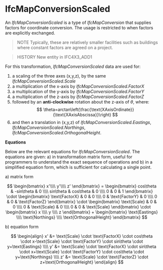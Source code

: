 # IfcMapConversionScaled

An _IfcMapConversionScaled_ is a type of _IfcMapConversion_ that supplies factors for coordinate conversion. The usage is restricted to when factors are explicitly exchanged. 

> NOTE  Typically, these are relatively smaller facilities such as buildings where constant factors are agreed on a project.

> HISTORY New entity in IFC4X3_ADD1

For this transformation, _IfcMapConversionScaled_ data are used for:

1. a scaling of the three axes (x,y,z), by the same _IfcMapConversionScaled.Scale_
2. a multiplication of the x-axis by _IfcMapConversionScaled.FactorX_
3. a multiplication of the y-axis by _IfcMapConversionScaled.FactorY_
4. a multiplication of the z-axis by _IfcMapConversionScaled.FactorZ_
5. followed by an **anti-clockwise** rotation about the z-axis of *&theta;*, where:
  $$
  \theta=arctan\left(\frac{\text{XAxisOrdinate}}{\text{XAxisAbscissa}}\right)
  $$
6. and then a translation in (x,y,z) of _IfcMapConversionScaled.Eastings_, _IfcMapConversionScaled.Northings_, _IfcMapConversionScaled.OrthogonalHeight_.

**Equations**

Below are the relevant equations for _IfcMapConversionScaled_. The equations are given: a) in transformation matrix form, useful for programmers to understand the exact sequence of operations and b) in a simplified equation form, which is sufficient for calculating a single point.

a) matrix form

$$
\begin{bmatrix}
x'\\\\
y'\\\\
z'
\end{bmatrix}
= \begin{bmatrix}
cos\theta & -sin\theta & 0 \\\\
sin\theta & cos\theta & 0 \\\\
0 & 0 & 1
\end{bmatrix} \cdot 
\begin{bmatrix}
\text{FactorX} & 0 & 0 \\\\
0 & \text{FactorY} & 0 \\\\
0 & 0 & \text{FactorZ}
\end{bmatrix} \cdot 
\begin{bmatrix}
\text{Scale} & 0 & 0 \\\\
0 & \text{Scale} & 0 \\\\
0 & 0 & \text{Scale}
\end{bmatrix} \cdot 
\begin{bmatrix}
x \\\\
y \\\\
z
\end{bmatrix} +
\begin{bmatrix}
\text{Eastings} \\\\
\text{Northings} \\\\
\text{OrthogonalHeight}
\end{bmatrix}
$$

b) equation form

$$
\begin{align}
x' &= \text{Scale} \cdot \text{FactorX} \cdot cos\theta \cdot x-\text{Scale} \cdot \text{FactorY} \cdot sin\theta \cdot y+\text{Eastings} \\\\
y' &= \text{Scale} \cdot \text{FactorX} \cdot sin\theta \cdot x+\text{Scale} \cdot \text{FactorY} \cdot cos\theta \cdot y+\text{Northings} \\\\
z' &= \text{Scale} \cdot \text{FactorZ} \cdot z+\text{OrthogonalHeight}
\end{align}
$$
